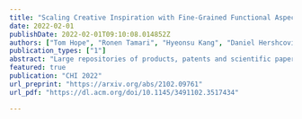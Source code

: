 ```yaml
---
title: "Scaling Creative Inspiration with Fine-Grained Functional Aspects of Ideas"
date: 2022-02-01
publishDate: 2022-02-01T09:10:08.014852Z
authors: ["Tom Hope", "Ronen Tamari", "Hyeonsu Kang", "Daniel Hershcovich", "Joel Chan", "Aniket Kittur", "Dafna Shahaf"]
publication_types: ["1"]
abstract: "Large repositories of products, patents and scientific papers offer an opportunity for building systems that scour millions of ideas and help users discover inspirations. However, idea descriptions are typically in the form of unstructured text, lacking key structure that is required for supporting creative innovation interactions. Prior work has explored idea representations that were either limited in expressivity, required significant manual effort from users, or dependent on curated knowledge bases with poor coverage. We explore a novel representation that automatically breaks up products into fine-grained functional aspects capturing the purposes and mechanisms of ideas, and use it to support important creative innovation interactions: functional search for ideas, and exploration of the design space around a focal problem by viewing related problem perspectives pooled from across many products. In user studies, our approach boosts the quality of creative search and inspirations, substantially outperforming strong baselines by 50-60%."
featured: true
publication: "CHI 2022"
url_preprint: "https://arxiv.org/abs/2102.09761"
url_pdf: "https://dl.acm.org/doi/10.1145/3491102.3517434"

---
```

